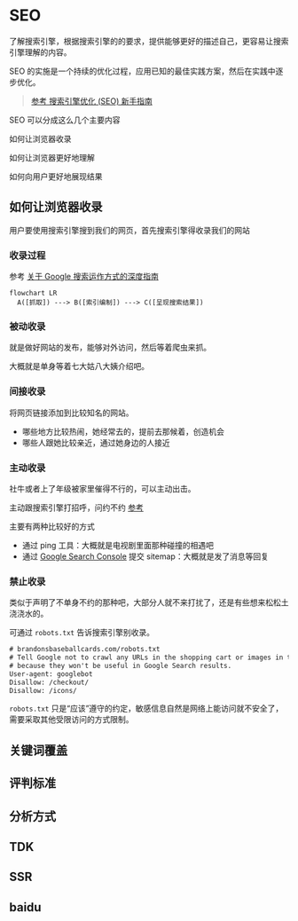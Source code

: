 # SEO

了解搜索引擎，根据搜索引擎的的要求，提供能够更好的描述自己，更容易让搜索引擎理解的内容。

SEO 的实施是一个持续的优化过程，应用已知的最佳实践方案，然后在实践中逐步优化。

> [参考 搜索引擎优化 (SEO) 新手指南](https://developers.google.com/search/docs/fundamentals/seo-starter-guide?hl=zh-cn)

SEO 可以分成这么几个主要内容

如何让浏览器收录

如何让浏览器更好地理解

如何向用户更好地展现结果

## 如何让浏览器收录

用户要使用搜索引擎搜到我们的网页，首先搜索引擎得收录我们的网站

### 收录过程

参考 [关于 Google 搜索运作方式的深度指南](https://developers.google.com/search/docs/fundamentals/how-search-works?hl=zh-cn)

```mermaid
flowchart LR
  A([抓取]) ---> B([索引编制]) ---> C([呈现搜索结果])
```

### 被动收录

就是做好网站的发布，能够对外访问，然后等着爬虫来抓。

大概就是单身等着七大姑八大姨介绍吧。

### 间接收录

将网页链接添加到比较知名的网站。

- 哪些地方比较热闹，她经常去的，提前去那候着，创造机会
- 哪些人跟她比较亲近，通过她身边的人接近

### 主动收录

社牛或者上了年级被家里催得不行的，可以主动出击。

主动跟搜索引擎打招呼，问约不约 [参考](https://developers.google.com/search/docs/crawling-indexing/sitemaps/build-sitemap?hl=zh-cn#addsitemap)

主要有两种比较好的方式

- 通过 ping 工具：大概就是电视剧里面那种碰撞的相遇吧
- 通过 [Google Search Console](https://search.google.com/search-console/about) 提交 sitemap：大概就是发了消息等回复

### 禁止收录

类似于声明了不单身不约的那种吧，大部分人就不来打扰了，还是有些想来松松土浇浇水的。

可通过 `robots.txt` 告诉搜索引擎别收录。

```txt
# brandonsbaseballcards.com/robots.txt
# Tell Google not to crawl any URLs in the shopping cart or images in the icons folder,
# because they won't be useful in Google Search results.
User-agent: googlebot
Disallow: /checkout/
Disallow: /icons/
```

`robots.txt` 只是“应该”遵守的约定，敏感信息自然是网络上能访问就不安全了，需要采取其他受限访问的方式限制。

## 关键词覆盖

## 评判标准

## 分析方式

## TDK

## SSR

## baidu
